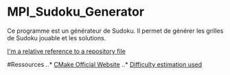 # MPI_Sudoku_Generator

Ce programme est un générateur de Sudoku. Il permet de générer les grilles de Sudoku jouable et les solutions.  

[I'm a relative reference to a repository file](../blob/master/LICENSE)

#Ressources
 ..* [CMake Official Website](https://cmake.org/)
 ..* [Difficulty estimation used](https://dlbeer.co.nz/articles/sudoku.html)